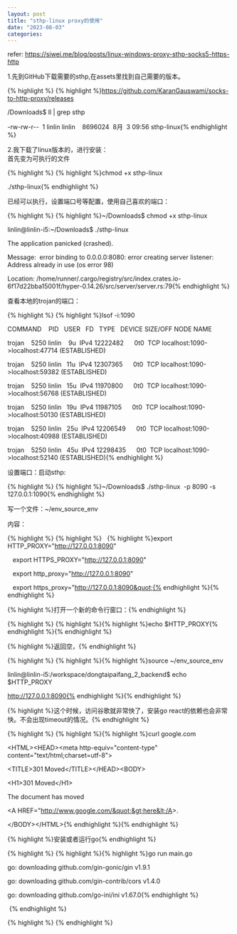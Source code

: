 ```yaml
---
layout: post
title: "sthp-linux proxy的使用"
date: "2023-08-03"
categories: 
---
```

<p>refer: <a href="https://siwei.me/blog/posts/linux-windows-proxy-sthp-socks5-https-http">https://siwei.me/blog/posts/linux-windows-proxy-sthp-socks5-https-http</a></p>

<p>1.先到GitHub下载需要的sthp,在assets里找到自己需要的版本。</p>

{% highlight %}
{% highlight %}https://github.com/KaranGauswami/socks-to-http-proxy/releases

/Downloads$ ll | grep sthp

-rw-rw-r--&nbsp; 1 linlin linlin&nbsp;&nbsp;&nbsp; 8696024&nbsp; 8月&nbsp; 3 09:56 sthp-linux{% endhighlight %}

<p>2.我下载了linux版本的，进行安装：<br />
首先变为可执行的文件</p>

{% highlight %}
{% highlight %}chmod +x sthp-linux

./sthp-linux{% endhighlight %}

<p>已经可以执行，设置端口号等配置，使用自己喜欢的端口：</p>

{% highlight %}
{% highlight %}~/Downloads$ chmod +x sthp-linux

linlin@linlin-i5:~/Downloads$ ./sthp-linux

The application panicked (crashed).

Message:&nbsp; error binding to 0.0.0.0:8080: error creating server listener: Address already in use (os error 98)

Location: /home/runner/.cargo/registry/src/index.crates.io-6f17d22bba15001f/hyper-0.14.26/src/server/server.rs:79{% endhighlight %}

<p>查看本地的trojan的端口：</p>

{% highlight %}
{% highlight %}lsof -i:1090

COMMAND&nbsp;&nbsp;&nbsp; PID&nbsp;&nbsp; USER&nbsp;&nbsp; FD&nbsp;&nbsp; TYPE&nbsp;&nbsp; DEVICE SIZE/OFF NODE NAME

trojan&nbsp;&nbsp;&nbsp; 5250 linlin&nbsp;&nbsp;&nbsp; 9u&nbsp; IPv4 12222482&nbsp;&nbsp;&nbsp;&nbsp;&nbsp; 0t0&nbsp; TCP localhost:1090-&gt;localhost:47714 (ESTABLISHED)

trojan&nbsp;&nbsp;&nbsp; 5250 linlin&nbsp;&nbsp; 11u&nbsp; IPv4 12307365&nbsp;&nbsp;&nbsp;&nbsp;&nbsp; 0t0&nbsp; TCP localhost:1090-&gt;localhost:59382 (ESTABLISHED)

trojan&nbsp;&nbsp;&nbsp; 5250 linlin&nbsp;&nbsp; 15u&nbsp; IPv4 11970800&nbsp;&nbsp;&nbsp;&nbsp;&nbsp; 0t0&nbsp; TCP localhost:1090-&gt;localhost:56768 (ESTABLISHED)

trojan&nbsp;&nbsp;&nbsp; 5250 linlin&nbsp;&nbsp; 19u&nbsp; IPv4 11987105&nbsp;&nbsp;&nbsp;&nbsp;&nbsp; 0t0&nbsp; TCP localhost:1090-&gt;localhost:50130 (ESTABLISHED)

trojan&nbsp;&nbsp;&nbsp; 5250 linlin&nbsp;&nbsp; 25u&nbsp; IPv4 12206549&nbsp;&nbsp;&nbsp;&nbsp;&nbsp; 0t0&nbsp; TCP localhost:1090-&gt;localhost:40988 (ESTABLISHED)

trojan&nbsp;&nbsp;&nbsp; 5250 linlin&nbsp;&nbsp; 45u&nbsp; IPv4 12298435&nbsp;&nbsp;&nbsp;&nbsp;&nbsp; 0t0&nbsp; TCP localhost:1090-&gt;localhost:52140 (ESTABLISHED){% endhighlight %}

<p>设置端口：启动sthp:</p>

{% highlight %}
{% highlight %}~/Downloads$ ./sthp-linux&nbsp; -p 8090 -s 127.0.0.1:1090{% endhighlight %}

<p>写一个文件：~/env_source_env</p>

<p>内容：</p>

{% highlight %}
{% highlight %}&nbsp;&nbsp; {% highlight %}export HTTP_PROXY=&quot;http://127.0.0.1:8090&quot;

&nbsp;&nbsp; export HTTPS_PROXY=&quot;http://127.0.0.1:8090&quot;

&nbsp;&nbsp; export http_proxy=&quot;http://127.0.0.1:8090&quot;

&nbsp;&nbsp; export https_proxy=&quot;http://127.0.0.1:8090&quot;{% endhighlight %}{% endhighlight %}

<p>{% highlight %}打开一个新的命令行窗口：{% endhighlight %}</p>

{% highlight %}
{% highlight %}{% highlight %}echo $HTTP_PROXY{% endhighlight %}{% endhighlight %}

<p>{% highlight %}返回空，{% endhighlight %}</p>

{% highlight %}
{% highlight %}{% highlight %}source ~/env_source_env

linlin@linlin-i5:/workspace/dongtaipaifang_2_backend$ echo $HTTP_PROXY

http://127.0.0.1:8090{% endhighlight %}{% endhighlight %}

<p>{% highlight %}这个时候，访问谷歌就非常快了，安装go react的依赖也会非常快。不会出现timeout的情况。{% endhighlight %}</p>

{% highlight %}
{% highlight %}{% highlight %}curl google.com

&lt;HTML&gt;&lt;HEAD&gt;&lt;meta http-equiv=&quot;content-type&quot; content=&quot;text/html;charset=utf-8&quot;&gt;

&lt;TITLE&gt;301 Moved&lt;/TITLE&gt;&lt;/HEAD&gt;&lt;BODY&gt;

&lt;H1&gt;301 Moved&lt;/H1&gt;

The document has moved

&lt;A HREF=&quot;http://www.google.com/&quot;&gt;here&lt;/A&gt;.

&lt;/BODY&gt;&lt;/HTML&gt;{% endhighlight %}{% endhighlight %}

<p>{% highlight %}安装或者运行go{% endhighlight %}</p>

{% highlight %}
{% highlight %}{% highlight %}go run main.go

go: downloading github.com/gin-gonic/gin v1.9.1

go: downloading github.com/gin-contrib/cors v1.4.0

go: downloading github.com/go-ini/ini v1.67.0{% endhighlight %}

&nbsp;{% endhighlight %}

<p>{% highlight %}&nbsp;{% endhighlight %}</p>

